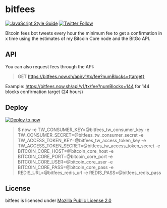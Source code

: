 # bitfees
[![JavaScript Style Guide](https://img.shields.io/badge/code_style-standard-brightgreen.svg)](https://standardjs.com) [![Twitter Follow](https://img.shields.io/twitter/follow/bitfees.svg?style=social&label=Follow)](https://twitter.com/bitfees)

Bitcoin fees bot tweets every hour the minimum fee to get a confirmation in x time using the estimates of my Bitcoin Core node and the BitGo API.

## API
You can also request fees through the API:

> GET https://bitfees.now.sh/api/v1/tx/fee?numBlocks={target}

Example: https://bitfees.now.sh/api/v1/tx/fee?numBlocks=144 for 144 blocks confirmation target (24 hours)

## Deploy
[![Deploy to now](https://deploy.now.sh/static/button.svg)](https://deploy.now.sh/?repo=https://github.com/astrolince/bitfees&env=TW_CONSUMER_KEY&env=TW_CONSUMER_SECRET&env=TW_ACCESS_TOKEN_KEY&env=TW_ACCESS_TOKEN_SECRET&env=BITCOIN_CORE_HOST&env=BITCOIN_CORE_PORT&env=BITCOIN_CORE_USER&env=BITCOIN_CORE_PASS&env=REDIS_URL&env=REDIS_PASS)

> $ now -e TW_CONSUMER_KEY=@bitfees_tw_consumer_key -e TW_CONSUMER_SECRET=@bitfees_tw_consumer_secret -e TW_ACCESS_TOKEN_KEY=@bitfees_tw_access_token_key -e TW_ACCESS_TOKEN_SECRET=@bitfees_tw_access_token_secret -e BITCOIN_CORE_HOST=@bitcoin_core_host -e BITCOIN_CORE_PORT=@bitcoin_core_port -e BITCOIN_CORE_USER=@bitcoin_core_user -e BITCOIN_CORE_PASS=@bitcoin_core_pass -e REDIS_URL=@bitfees_redis_url -e REDIS_PASS=@bitfees_redis_pass

## License
bitfees is licensed under [Mozilla Public License 2.0](https://github.com/astrolince/bitfees/blob/master/LICENSE)

